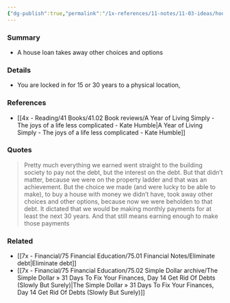 ```yaml
---
{"dg-publish":true,"permalink":"/1x-references/11-notes/11-03-ideas/house-loan-or-mortgage-narrows-options-for-the-next-30-years/","title":"House loan or mortgage narrows options for the next 30 years","created":"2024-08-13T11:21:17.915+03:00","updated":"2024-08-16T20:51:04.295+03:00"}
---
```



### Summary
- A house loan takes away other choices and options

### Details
- You are locked in for 15 or 30 years to a physical location, 

### References
- [[4x - Reading/41 Books/41.02 Book reviews/A Year of Living Simply - The joys of a life less complicated - Kate Humble\|A Year of Living Simply - The joys of a life less complicated - Kate Humble]]

### Quotes
> Pretty much everything we earned went straight to the building society to pay not the debt, but the interest on the debt. But that didn’t matter, because we were on the property ladder and that was an achievement. But the choice we made (and were lucky to be able to make), to buy a house with money we didn’t have, took away other choices and other options, because now we were beholden to that debt. It dictated that we would be making monthly payments for at least the next 30 years. And that still means earning enough to make those payments


### Related
- [[7x - Financial/75 Financial Education/75.01 Financial Notes/Eliminate debt\|Eliminate debt]]
- [[7x - Financial/75 Financial Education/75.02 Simple Dollar archive/The Simple Dollar » 31 Days To Fix Your Finances, Day 14 Get Rid Of Debts (Slowly But Surely)\|The Simple Dollar » 31 Days To Fix Your Finances, Day 14 Get Rid Of Debts (Slowly But Surely)]]